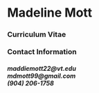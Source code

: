 # Madeline Mott
<h3> Curriculum Vitae
<br>
<br>
Contact Information
  <h5> maddiemott22@vt.edu <br>
  mdmott99@gmail.com <br>
  (904) 206-1758 <br>
